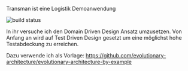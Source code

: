Transman ist eine Logistik Demoanwendung

![build status](https://github.com/WFeneberg/Transman/actions/workflows/main.yml/badge.svg)

In ihr versuche ich den Domain Driven Design Ansatz umzusetzen. Von Anfang an wird auf Test Driven Design gesetzt um eine möglichst hohe Testabdeckung zu erreichen.

Dazu verwende ich als Vorlage:
https://github.com/evolutionary-architecture/evolutionary-architecture-by-example
